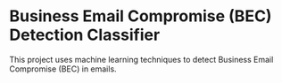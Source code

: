 # Business Email Compromise (BEC) Detection Classifier

This project uses machine learning techniques to detect Business Email Compromise (BEC) in emails.
